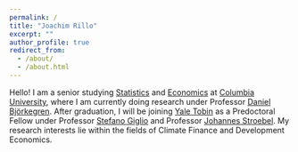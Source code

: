 ```yaml
---
permalink: /
title: "Joachim Rillo"
excerpt: ""
author_profile: true
redirect_from: 
  - /about/
  - /about.html
---
```


Hello! I am a senior studying [Statistics](stat.columbia.edu) and [Economics](econ.columbia.edu) at [Columbia University](columbia.edu), where I am currently doing research under Professor [Daniel Björkegren](dan.bjorkegren.com). After graduation, I will be joining [Yale Tobin](tobin.yale.edu) as a Predoctoral Fellow under Professor [Stefano Giglio](https://sites.google.com/view/stefanogiglio/?authuser=3) and Professor [Johannes Stroebel](https://pages.stern.nyu.edu/~jstroebe/). My research interests lie within the fields of Climate Finance and Development Economics.
